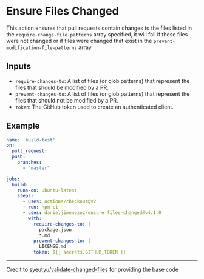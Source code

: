 # Ensure Files Changed

This action ensures that pull requests contain changes to the files listed in
the `require-change-file-patterns` array specified, it will fail if these files were not changed or if files were changed that exist in the `prevent-modification-file-patterns` array.

## Inputs

- `require-changes-to`: A list of files (or glob patterns) that represent the files that should be modified by a PR.
- `prevent-changes-to`: A list of files (or glob patterns) that represent the files that should not be modified by a PR.
- `token`: The GitHub token used to create an authenticated client.

## Example

```yml
name: 'build-test'
on:
  pull_request:
  push:
    branches:
      - "master"

jobs:
  build:
    runs-on: ubuntu-latest
    steps:
      - uses: actions/checkout@v2
      - run: npm ci
      - uses: danieljimeneznz/ensure-files-changed@v4.1.0
        with:
          require-changes-to: |
            package.json
            *.md
          prevent-changes-to: |
            LICENSE.md
          token: ${{ secrets.GITHUB_TOKEN }}
```

---
Credit to [syeutyu/validate-changed-files](https://github.com/syeutyu/validate-changed-files) for providing the base code
